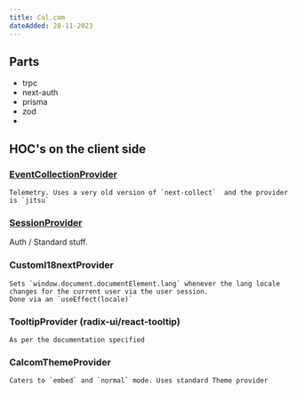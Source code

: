 ```yaml
---
title: Cal.com 
dateAdded: 28-11-2023
---
```


## Parts

 - trpc
 - next-auth 
 - prisma 
 - zod 
 - 


## HOC's on the client side 

### [EventCollectionProvider](https://github.com/vklimontovich/next-collect)

    Telemetry. Uses a very old version of `next-collect`  and the provider is `jitsu` 

### [SessionProvider](https://next-auth.js.org/)

   Auth / Standard stuff. 

### CustomI18nextProvider

    Sets `window.document.documentElement.lang` whenever the lang locale changes for the current user via the user session. 
    Done via an `useEffect(locale)`


### TooltipProvider (radix-ui/react-tooltip)

    As per the documentation specified 
    
### CalcomThemeProvider

    Caters to `embed` and `normal` mode. Uses standard Theme provider